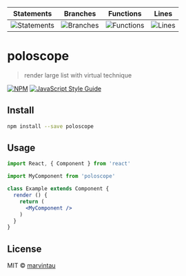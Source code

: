 | Statements | Branches | Functions | Lines |
| -----------|----------|-----------|-------|
| ![Statements](https://img.shields.io/badge/Coverage-77.21%25-red.svg "Make me better!") | ![Branches](https://img.shields.io/badge/Coverage-51.67%25-red.svg "Make me better!") | ![Functions](https://img.shields.io/badge/Coverage-75%25-red.svg "Make me better!") | ![Lines](https://img.shields.io/badge/Coverage-78.2%25-red.svg "Make me better!") |

# poloscope

> render large list with virtual technique

[![NPM](https://img.shields.io/npm/v/poloscope.svg)](https://www.npmjs.com/package/poloscope) [![JavaScript Style Guide](https://img.shields.io/badge/code_style-standard-brightgreen.svg)](https://standardjs.com)

## Install

```bash
npm install --save poloscope
```

## Usage

```jsx
import React, { Component } from 'react'

import MyComponent from 'poloscope'

class Example extends Component {
  render () {
    return (
      <MyComponent />
    )
  }
}
```

## License

MIT © [marvintau](https://github.com/marvintau)

